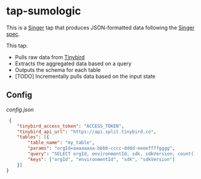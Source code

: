 # tap-sumologic

This is a [Singer](https://singer.io) tap that produces JSON-formatted data
following the [Singer
spec](https://github.com/singer-io/getting-started/blob/master/SPEC.md).

This tap:

- Pulls raw data from [Tinybird](http://tinybird.co)
- Extracts the aggregated data based on a query 
- Outputs the schema for each table
- [TODO] Incrementally pulls data based on the input state

## Config

*config.json*
```json
 {
    "tinybird_access_token": "ACCESS_TOKEN",
    "tinybird_api_url": "https://api.split.tinybird.co",
    "tables": [{
        "table_name": "my_table",
        "params": "orgId=aaaaaaaa-bbbb-cccc-dddd-eeeeffffgggg",
        "query": "SELECT orgId, environmentId, sdk, sdkVersion, count() as count FROM sdk_usage__v2 group by orgId, environmentId, sdk, sdkVersion",
        "keys": ["orgId", "environmentId", "sdk", "sdkVersion"]
    }]
}
```
